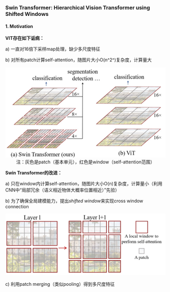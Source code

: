 ### Swin Transformer: Hierarchical Vision Transformer using Shifted Windows

#### 1. Motivation

**VIT存在如下诟病：**

a) 一直对16倍下采样map处理，缺少多尺度特征

b) 对所有patch计算self-attention，随图片大小O(n^2^)复杂度，计算量大

<img src="Swin Transformer.assets/image-20230830135000093.png" alt="image-20230830135000093" style="zoom: 50%;" />

<center>注：灰色是patch（基本单元），红色是window（self-attention范围）</center>

**Swin Transformer的改进：**

a) 只在window内计算self-attention，随图片大小O(n)复杂度，计算量小（利用CNN中“局部冗余（语义相近物体大概率位置相近）”先验）

b) 为了确保全局建模能力，提出*shifted window*来实现cross window connection

<img src="Swin Transformer.assets/image-20230830140401099.png" alt="image-20230830140401099" style="zoom:50%;" />

c) 利用patch merging（类似pooling）得到多尺度特征



​	